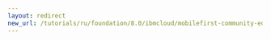 ```yaml
---
layout: redirect
new_url: /tutorials/ru/foundation/8.0/ibmcloud/mobilefirst-community-edition-on-icp/
---
```

